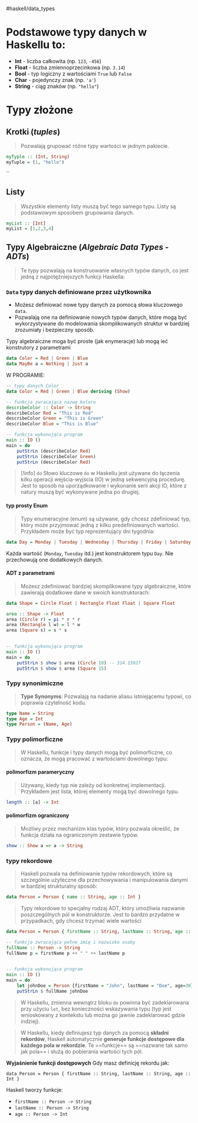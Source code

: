 #haskell/data_types

# Podstawowe typy danych w Haskellu to:

- **Int** - liczba całkowita (np. `123`, `-456`)
- **Float** - liczba zmiennoprzecinkowa (np. `3.14`)
- **Bool** - typ logiczny z wartościami `True` lub `False`
- **Char** - pojedynczy znak (np. `'a'`)
- **String** - ciąg znaków (np. `"hello"`)


# Typy złożone
## Krotki (*tuples*)
> Pozwalają grupować różne typy wartości w jednym pakiecie.
```haskell
myTyple :: (Int, String)
myTuple = (1, "hello")
```
``
## Listy
>Wszystkie elementy listy muszą być tego samego typu. 
>Listy są podstawowym sposobem grupowania danych.

```haskell
myList :: [Int]
myList = [1,2,3,4]
```


## Typy Algebraiczne (*Algebraic Data Types - ADTs*)
> Te typy pozwalają na konstruowanie własnych typów danych, co jest jedną z najpotężniejszych funkcji Haskella:

### `Data` typy danych definiowane przez użytkownika
- Możesz definiować nowe typy danych za pomocą słowa kluczowego `data`. 
- Pozwalają one na definiowanie nowych typów danych, które mogą być wykorzystywane do modelowania skomplikowanych struktur w bardziej zrozumiały i bezpieczny sposób.

Typy algebraiczne moga być proste (jak enymeracje) lub mogą ieć konstrutory z parametrami
```haskell
data Color = Red | Green | Blue
data MayBe a = Nothing | Just a
```

W PROGRAMIE:
```haskell
-- typy danych Color
data Color = Red | Green | Blue deriving (Show)

-- funkcja zwracająca nazwę koloru
describeColor :: Color -> String
describeColor Red = "This is Red"
describeColor Green = "This is Green"
describeColor Blue = "This is Blue"

-- funkcja wykonująca program
main :: IO ()
main = do
	putStrLn (describeColor Red)
	putStrLn (describeColor Green)
	putStrLn (describeColor Red)
```

>[!info] `do`
>Słowo kluczowe `do` w Haskellu jest używane do łączenia kilku operacji wejścia-wyjścia (IO) w jedną sekwencyjną procedurę. Jest to sposób na uporządkowanie i wykonanie serii akcji IO, które z natury muszą być wykonywane jedna po drugiej.




#### typ prosty Enum
> Typy enumeracyjne (enum) są używane, gdy chcesz zdefiniować typ, który może przyjmować jedną z kilku predefiniowanych wartości. Przykładem może być typ reprezentujący dni tygodnia:
```haskell
data Day = Monday | Tuesday | Wednesday | Thursday | Friday | Saturday | Sunday
```
Każda wartość (`Monday`, `Tuesday` itd.) jest konstruktorem typu `Day`. Nie przechowują one dodatkowych danych.

#### ADT z parametrami
>Możesz zdefiniować bardziej skomplikowane typy algebraiczne, które zawierają dodatkowe dane w swoich konstruktorach:
```haskell
data Shape = Circle Float | Rectangle Float Float | Square Float

area :: Shape -> Float
area (Circle r) = pi * r * r
area (Rectangle l w) = l * w
area (Square s) = s * s
  

-- funkcja wykonująca program
main :: IO ()
main = do
	putStrLn $ show $ area (Circle 10) -- 314.15927
	putStrLn $ show $ area (Square 15)
```



### Typy synonimiczne
>**Type Synonyms**: Pozwalają na nadanie aliasu istniejącemu typowi, co poprawia czytelność kodu.
```haskell
type Name = String
type Age = Int
type Person = (Name, Age)
```

### Typy polimorficzne
> W Haskellu, funkcje i typy danych mogą być polimorficzne, co oznacza, że mogą pracować z wartościami dowolnego typu:

#### polimorfizm parameryczny
> Używany, kiedy typ nie zależy od konkretnej implementacji. Przykładem jest lista, której elementy mogą być dowolnego typu.

```haskell
length :: [a] -> Int
```

#### polimorfizm ograniczony
> Możliwy przez mechanizm klas typów, który pozwala określić, że funkcja działa na ograniczonym zestawie typów.

```haskell
show :: Show a => a -> String

```

### typy rekordowe
> Haskell pozwala na definiowanie typów rekordowych, które są szczególnie użyteczne dla przechowywania i manipulowania danymi w bardziej strukturalny sposób:
```haskell
data Person = Person { name :: String, age :: Int }

```

> Typy rekordowe to specjalny rodzaj ADT, który umożliwia nazwanie poszczególnych pól w konstruktorze. Jest to bardzo przydatne w przypadkach, gdy chcesz trzymać wiele wartości

```haskell
data Person = Person { firstName :: String, lastName :: String, age :: Int }

-- funkcja zwracająca pełne imię i nazwisko osoby
fullName :: Person -> String
fullName p = firstName p ++ " " ++ lastName p
  

-- funkcja wykonująca program
main :: IO ()
main = do
	let johnDoe = Person {firstName = "John", lastName = "Doe", age=30}
	putStrLn $ fullName johnDoe
```


> W Haskellu, zmienna wewnątrz bloku `do` powinna być zadeklarowana przy użyciu `let`, bez konieczności wskazywania typu (typ jest wnioskowany z kontekstu lub można go jawnie zadeklarować gdzie indziej).


> W Haskellu, kiedy definiujesz typ danych za pomocą **składni rekordów**, Haskell automatycznie **generuje funkcje dostępowe dla każdego pola w rekordzie**. 
> Te ==funkcje== są ==nazwane tak samo jak pola== i służą do pobierania wartości tych pól.


**Wyjaśnienie funkcji dostępowych**
Gdy masz definicję rekordu jak:

`data Person = Person { firstName :: String, lastName :: String, age :: Int }`

Haskell tworzy funkcje:

- `firstName :: Person -> String`
- `lastName :: Person -> String`
- `age :: Person -> Int`













